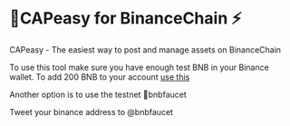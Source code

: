 # 🚀CAPeasy for BinanceChain ⚡
CAPeasy - The easiest way to post and manage assets on BinanceChain

To use this tool make sure you have enough test BNB in your Binance wallet.
To add 200 BNB to your account [use this](https://www.binance.vision/tutorials/binance-dex-funding-your-testnet-account)


Another option is to use the testnet 🚰bnbfaucet

Tweet your binance address to @bnbfaucet
